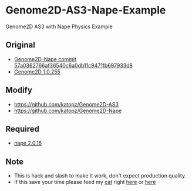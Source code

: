 Genome2D-AS3-Nape-Example
=========================

Genome2D AS3 with Nape Physics Example

Original
---
* [Genome2D-Nape commit 57a0362766af36540c6a0db11c9471fb697933d8](https://github.com/pshtif/Genome2D-Nape)
* [Genome2D 1.0.255](https://github.com/pshtif/Genome2D-AS3)

Modify
---
* https://github.com/katopz/Genome2D-AS3
* https://github.com/katopz/Genome2D-Nape

Required
---
* [nape 2.0.16](https://github.com/deltaluca/nape)

Note
---
* This is hack and slash to make it work, don't expect production quality.
* If this save your time please feed my [cat](http://instagram.com/katopz) right [here](https://www.paypal.com/cgi-bin/webscr?cmd=_xclick&business=katopz%40sleepydesign%2ecom&item_name=sleepydesign&no_shipping=0&no_note=1&tax=0&currency_code=USD&charset=UTF%2d8) or [here](https://itunes.apple.com/th/app/meaning/id666957022?mt=8)
